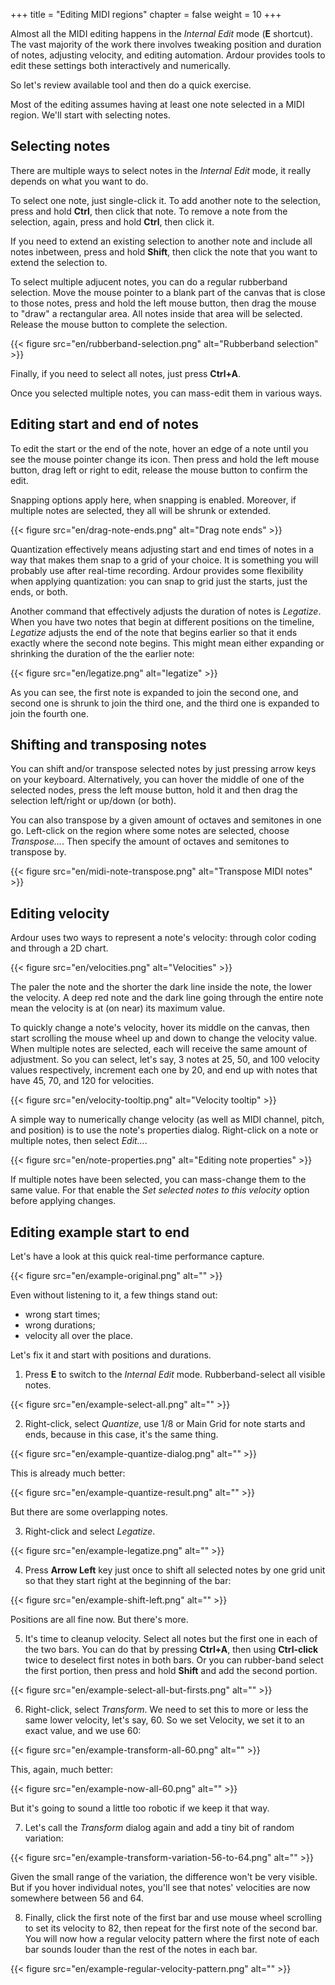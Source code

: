 +++
title = "Editing MIDI regions"
chapter = false
weight = 10
+++

Almost all the MIDI editing happens in the _Internal Edit_ mode (**E**
shortcut). The vast majority of the work there involves tweaking position and
duration of notes, adjusting velocity, and editing automation. Ardour provides
tools to edit these settings both interactively and numerically.

So let's review available tool and then do a quick exercise.

Most of the editing assumes having at least one note selected in a MIDI region.
We'll start with selecting notes.

## Selecting notes

There are multiple ways to select notes in the _Internal Edit_ mode, it really
depends on what you want to do.

To select one note, just single-click it. To add another note to the
selection, press and hold **Ctrl**, then click that note. To remove a note
from the selection, again, press and hold **Ctrl**, then click it.

If you need to extend an existing selection to another note and include all
notes inbetween, press and hold **Shift**, then click the note that you want
to extend the selection to.

To select multiple adjucent notes, you can do a regular rubberband selection.
Move the mouse pointer to a blank part of the canvas that is close to those
notes, press and hold the left mouse button, then drag the mouse to "draw" a
rectangular area. All notes inside that area will be selected. Release the
mouse button to complete the selection.

{{< figure src="en/rubberband-selection.png" alt="Rubberband selection" >}}

Finally, if you need to select all notes, just press **Ctrl+A**.

Once you selected multiple notes, you can mass-edit them in various ways.

## Editing start and end of notes

To edit the start or the end of the note, hover an edge of a note until you
see the mouse pointer change its icon. Then press and hold the left mouse
button, drag left or right to edit, release the mouse button to confirm the
edit.

Snapping options apply here, when snapping is enabled. Moreover, if multiple
notes are selected, they all will be shrunk or extended.

{{< figure src="en/drag-note-ends.png" alt="Drag note ends" >}}

Quantization effectively means adjusting start and end times of notes in a way
that makes them snap to a grid of your choice. It is something you will
probably use after real-time recording. Ardour provides some flexibility when
applying quantization: you can snap to grid just the starts, just the ends, or
both.

Another command that effectively adjusts the duration of notes is _Legatize_.
When you have two notes that begin at different positions on the timeline,
_Legatize_ adjusts the end of the note that begins earlier so that it ends
exactly where the second note begins. This might mean either expanding or
shrinking the duration of the the earlier note:

{{< figure src="en/legatize.png" alt="legatize" >}}

As you can see, the first note is expanded to join the second one, and second
one is shrunk to join the third one, and the third one is expanded to join the
fourth one.

## Shifting and transposing notes

You can shift and/or transpose selected notes by just pressing arrow keys on
your keyboard. Alternatively, you can hover the middle of one of the selected
nodes, press the left mouse button, hold it and then drag the selection
left/right or up/down (or both).

You can also transpose by a given amount of octaves and semitones in one go.
Left-click on the region where some notes are selected, choose _Transpose..._.
Then specify the amount of octaves and semitones to transpose by.

{{< figure src="en/midi-note-transpose.png" alt="Transpose MIDI notes" >}}

## Editing velocity

Ardour uses two ways to represent a note's velocity: through color coding and
through a 2D chart.

{{< figure src="en/velocities.png" alt="Velocities" >}}

The paler the note and the shorter the dark line inside the note, the lower the
velocity. A deep red note and the dark line going through the entire note mean
the velocity is at (on near) its maximum value.

To quickly change a note's velocity, hover its middle on the canvas, then start
scrolling the mouse wheel up and down to change the velocity value. When
multiple notes are selected, each will receive the same amount of adjustment. So
you can select, let's say, 3 notes at 25, 50, and 100 velocity values
respectively, increment each one by 20, and end up with notes that have 45, 70,
and 120 for velocities.

{{< figure src="en/velocity-tooltip.png" alt="Velocity tooltip" >}}

A simple way to numerically change velocity (as well as MIDI channel, pitch, and
position) is to use the note's properties dialog. Right-click on a note or
multiple notes, then select _Edit…_.

{{< figure src="en/note-properties.png" alt="Editing note properties" >}}

If multiple notes have been selected, you can mass-change them to the same
value. For that enable the _Set selected notes to this velocity_ option before
applying changes.


## Editing example start to end

Let's have a look at this quick real-time performance capture.

{{< figure src="en/example-original.png" alt="" >}}

Even without listening to it, a few things stand out:

- wrong start times;
- wrong durations;
- velocity all over the place.

Let's fix it and start with positions and durations.

1. Press **E** to switch to the _Internal Edit_ mode.
Rubberband-select all visible notes.

{{< figure src="en/example-select-all.png" alt="" >}}

2. Right-click, select _Quantize_, use 1/8 or Main Grid for note starts and
ends, because in this case, it's the same thing.

{{< figure src="en/example-quantize-dialog.png" alt="" >}}

This is already much better:

{{< figure src="en/example-quantize-result.png" alt="" >}}

But there are some overlapping notes.

3. Right-click and select _Legatize_.

{{< figure src="en/example-legatize.png" alt="" >}}

4. Press **Arrow Left** key just once to shift all selected notes by one grid
unit so that they start right at the beginning of the bar:

{{< figure src="en/example-shift-left.png" alt="" >}}

Positions are all fine now. But there's more.

5. It's time to cleanup velocity. Select all notes but the first one in each of
the two bars. You can do that by pressing **Ctrl+A**, then using **Ctrl-click**
twice to deselect first notes in both bars. Or you can rubber-band select the
first portion, then press and hold **Shift** and add the second portion.

{{< figure src="en/example-select-all-but-firsts.png" alt="" >}}

6. Right-click, select _Transform_. We need to set this to more or less the same
lower velocity, let's say, 60. So we set Velocity, we set it to an exact value,
and we use 60:

{{< figure src="en/example-transform-all-60.png" alt="" >}}

This, again, much better:

{{< figure src="en/example-now-all-60.png" alt="" >}}

But it's going to sound a little too robotic if we keep it that way.

7. Let's call the _Transform_ dialog again and add a tiny bit of random
variation:

{{< figure src="en/example-transform-variation-56-to-64.png" alt="" >}}

Given the small range of the variation, the difference won't be very visible.
But if you hover individual notes, you'll see that notes' velocities are now
somewhere between 56 and 64.

8. Finally, click the first note of the first bar and use mouse wheel scrolling
to set its velocity to 82, then repeat for the first note of the second bar. You
will now how a regular velocity pattern where the first note of each bar sounds
louder than the rest of the notes in each bar.

{{< figure src="en/example-regular-velocity-pattern.png" alt="" >}}



<!-- ## Editing and creating automation -->